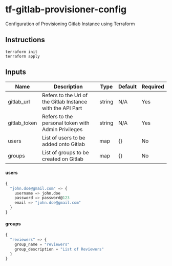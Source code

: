 # tf-gitlab-provisioner-config

Configuration of Provisioning Gitlab Instance using Terraform

## Instructions

```
terraform init
terraform apply
```

## Inputs
| Name | Description | Type | Default | Required |
|------|-------------|------|---------|----------|
| gitlab_url | Refers to the Url of the Gitlab Instance with the API Part | string | N/A | Yes |
| gitlab_token | Refers to the personal token with Admin Privileges | string | N/A | Yes |
| users | List of users to be added onto Gitlab | map | {} | No |
| groups | List of groups to be created on Gitlab | map | {} | No |

#### users

```terraform
{
  "john.doe@gmail.com" => {
    username => john.doe
    password => password@123
    email => "john.doe@gmail.com"
  }
}
```


#### groups

```terraform
{
  "reviewers" => {
    group_name = "reviewers"
    group_description = "List of Reviewers"
  }
}
```
